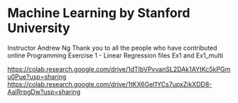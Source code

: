 # Machine Learning by Stanford University
Instructor Andrew Ng
Thank you to all the people who have contributed online
Programming Exercise 1 - Linear Regression
files Ex1 and Ex1_multi

https://colab.research.google.com/drive/1dTIbVPvvanSL2DAk1AYtKc5kPGmu0Pue?usp=sharing
https://colab.research.google.com/drive/1tKX6GeI1YCs7upxZikXDD8-AalRrpgDw?usp=sharing
